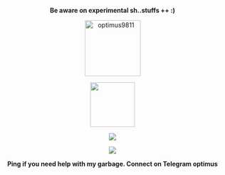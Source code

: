 <p align="center"><strong>Be aware on experimental sh..stuffs ++ :)</strong></p>
<p align="center"><img width="125" src="https://komarev.com/ghpvc/?username=optimus9811&style=flat-square" alt="optimus9811"></p>
<p align="center"><img width="100" src="https://user-images.githubusercontent.com/46964018/92511405-a5d08d80-f1e3-11ea-8883-7f063030787a.gif"></p>
<p align="center"><a href="https://github.com/optimus9811"><img src="https://github-readme-stats.vercel.app/api?username=zahidmgsk&show_icons=true&theme=dark"></a></p>
<p align="center"><a href="https://github.com/optimus9811"><img src="https://github-readme-stats.vercel.app/api/top-langs/?username=zahidmgsk&theme=dark&layout=compact"></a></p>
<p align="center"><strong>Ping if you need help with my garbage. Connect on Telegram optimus<strong></p>
